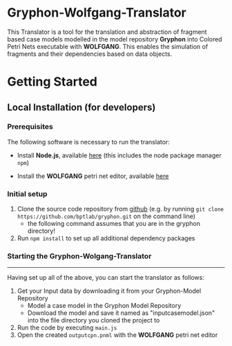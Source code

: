 Gryphon-Wolfgang-Translator
===========================

This Translator is a tool for the translation and abstraction of fragment based case models modelled in the model repository **Gryphon** into Colored Petri Nets executable with **WOLFGANG**. This enables the simulation of fragments and their dependencies based on data objects.

Getting Started
===============

Local Installation (for developers)
-----------------------------------

### Prerequisites

The following software is necessary to run the translator:

-   Install **Node.js**, available
    [here](https://nodejs.org/en/download/) (this includes the node
    package manager `npm`)
    
-   Install the **WOLFGANG** petri net editor, available 
    [here](https://github.com/iig-uni-freiburg/WOLFGANG.git)

### Initial setup

1.  Clone the source code repository from
    [github](http://github.com/bptlab/gryphon) (e.g. by running
    `git clone https://github.com/bptlab/gryphon.git` on the command
    line)
    -   the following command assumes that you are in the gryphon
        directory!
2.  Run `npm install` to set up all additional dependency packages

### Starting the Gryphon-Wolgang-Translator
-------------------------------------------

Having set up all of the above, you can start the translator as follows:

1. Get your Input data by downloading it from your Gryphon-Model Repository
    - Model a case model in the Gryphon Model Repository
    - Download the model and save it named as "inputcasemodel.json" into the file directory you cloned the project to
2. Run the code by executing `main.js`
3. Open the created `outputcpn.pnml` with the **WOLFGANG** petri net editor
